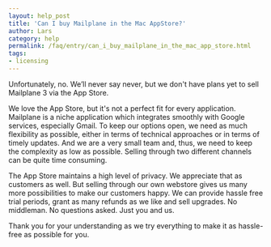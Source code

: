 ```yaml
---
layout: help_post
title: 'Can I buy Mailplane in the Mac AppStore?'
author: Lars
category: help
permalink: /faq/entry/can_i_buy_mailplane_in_the_mac_app_store.html
tags:
- licensing
---
```


Unfortunately, no. We’ll never say never, but we don't have plans yet to sell Mailplane 3 via the App Store.

We love the App Store, but it's not a perfect fit for every application. Mailplane is a niche application which integrates smoothly with Google services, especially Gmail. To keep our options open, we need as much flexibility as possible, either in terms of technical approaches or in terms of timely updates. And we are a very small team and, thus, we need to keep the complexity as low as possible. Selling through two different channels can be quite time consuming.

The App Store maintains a high level of privacy. We appreciate that as customers as well. But selling through our own webstore gives us many more possibilities to make our customers happy. We can provide hassle free trial periods, grant as many refunds as we like and sell upgrades. No middleman. No questions asked. Just you and us.

Thank you for your understanding as we try everything to make it as hassle-free as possible for you.